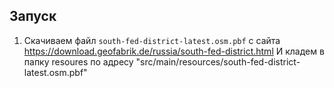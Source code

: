 ## Запуск
1) Скачиваем файл `south-fed-district-latest.osm.pbf` с сайта https://download.geofabrik.de/russia/south-fed-district.html
   И кладем в папку resoures по адресу "src/main/resources/south-fed-district-latest.osm.pbf"
